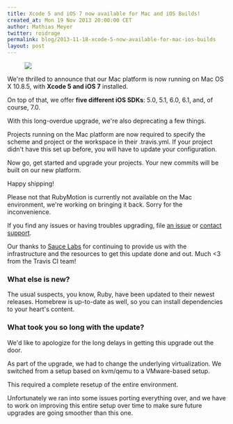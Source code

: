 ```yaml
---
title: Xcode 5 and iOS 7 now available for Mac and iOS Builds!
created_at: Mon 19 Nov 2013 20:00:00 CET
author: Mathias Meyer
twitter: roidrage
permalink: blog/2013-11-18-xcode-5-now-available-for-mac-ios-builds
layout: post
---
```

<figure class="smaller right">
  <img src="http://upload.wikimedia.org/wikipedia/commons/c/c2/IOS_7_Logo.png"/>
</figure>

We're thrilled to announce that our Mac platform is now running on Mac OS X
10.8.5, with **Xcode 5 and iOS 7** installed.

On top of that, we offer **five different iOS SDKs**: 5.0, 5.1, 6.0, 6.1, and, of
course, 7.0.

With this long-overdue upgrade, we're also deprecating a few things.

Projects running on the Mac platform are now required to specify the scheme and
project or the workspace in their .travis.yml. If your project didn't have this
set up before, you will have to update your configuration.

Now go, get started and upgrade your projects. Your new commits will be built on
our new platform.

Happy shipping!

Please not that RubyMotion is currently not available on the Mac environment,
we're working on bringing it back. Sorry for the inconvenience.

If you find any issues or having troubles upgrading, file [an
issue](https://github.com/travis-ci/travis-ci/issues/new) or [contact
support](mailto:support@travis-ci.com).

Our thanks to [Sauce Labs](http://saucelabs.com) for continuing to provide us
with the infrastructure and the resources to get this update done and out. Much
<3 from the Travis CI team!

### What else is new?

The usual suspects, you know, Ruby, have been updated to their newest releases.
Homebrew is up-to-date as well, so you can install dependencies to your heart's
content.

### What took you so long with the update?

We'd like to apologize for the long delays in getting this upgrade out the door.

As part of the upgrade, we had to change the underlying virtualization. We
switched from a setup based on kvm/qemu to a VMware-based setup.

This required a complete resetup of the entire environment. 

Unfortunately we ran into some issues porting everything over, and we have to
work on improving this entire setup over time to make sure future upgrades are
going smoother than this one.
